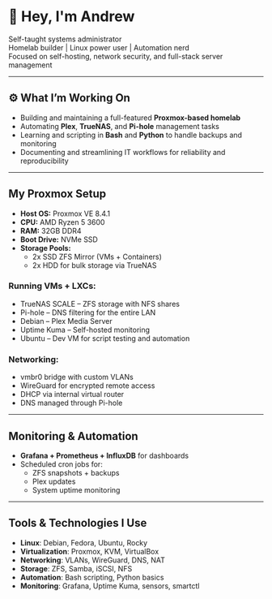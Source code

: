 # 👋 Hey, I'm Andrew

 Self-taught systems administrator  
 Homelab builder | Linux power user | Automation nerd  
 Focused on self-hosting, network security, and full-stack server management

---

## ⚙ What I’m Working On

- Building and maintaining a full-featured **Proxmox-based homelab**
- Automating **Plex**, **TrueNAS**, and **Pi-hole** management tasks
- Learning and scripting in **Bash** and **Python** to handle backups and monitoring
- Documenting and streamlining IT workflows for reliability and reproducibility

---

##  My Proxmox Setup

- **Host OS:** Proxmox VE 8.4.1  
- **CPU:** AMD Ryzen 5 3600  
- **RAM:** 32GB DDR4  
- **Boot Drive:** NVMe SSD  
- **Storage Pools:**
  - 2x SSD ZFS Mirror (VMs + Containers)
  - 2x HDD for bulk storage via TrueNAS

###  Running VMs + LXCs:
- TrueNAS SCALE – ZFS storage with NFS shares
- Pi-hole – DNS filtering for the entire LAN
- Debian – Plex Media Server
- Uptime Kuma – Self-hosted monitoring
- Ubuntu – Dev VM for script testing and automation

###  Networking:
- vmbr0 bridge with custom VLANs  
- WireGuard for encrypted remote access  
- DHCP via internal virtual router  
- DNS managed through Pi-hole

---

##  Monitoring & Automation

- **Grafana + Prometheus + InfluxDB** for dashboards
- Scheduled cron jobs for:
  - ZFS snapshots + backups
  - Plex updates
  - System uptime monitoring

---

##  Tools & Technologies I Use

- **Linux**: Debian, Fedora, Ubuntu, Rocky  
- **Virtualization**: Proxmox, KVM, VirtualBox  
- **Networking**: VLANs, WireGuard, DNS, NAT  
- **Storage**: ZFS, Samba, iSCSI, NFS  
- **Automation**: Bash scripting, Python basics  
- **Monitoring**: Grafana, Uptime Kuma, sensors, smartctl
